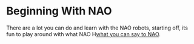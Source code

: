 # Beginning With NAO
There are a lot you can do and learn with the NAO robots, starting off, its fun to play around with what NAO 
H[what you can say to NAO](http://doc.aldebaran.com/2-8/family/nao_user_guide/basic_channel_conversation_nao.html).
